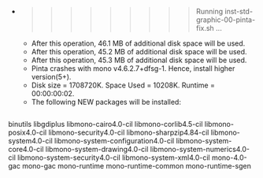 * >>>>>>>>> Running inst-std-graphic-00-pinta-fix.sh ...
  * After this operation, 46.1 MB of additional disk space will be used.
  * After this operation, 45.2 MB of additional disk space will be used.
  * After this operation, 45.3 MB of additional disk space will be used.
  * Pinta crashes with mono v4.6.2.7+dfsg-1. Hence, install higher version(5+).
  * Disk size = 1708720K. Space Used = 10208K. Runtime = 00:00:00:02.
  * The following NEW packages will be installed:
  ```bash
binutils libgdiplus libmono-cairo4.0-cil libmono-corlib4.5-cil libmono-posix4.0-cil
libmono-security4.0-cil libmono-sharpzip4.84-cil libmono-system4.0-cil libmono-system-configuration4.0-cil libmono-system-core4.0-cil
libmono-system-drawing4.0-cil libmono-system-numerics4.0-cil libmono-system-security4.0-cil libmono-system-xml4.0-cil mono-4.0-gac
mono-gac mono-runtime mono-runtime-common mono-runtime-sgen
  ```
